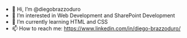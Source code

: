 - 👋 Hi, I’m @diegobrazzoduro
- 👀 I’m interested in Web Development and SharePoint Development
- 🌱 I’m currently learning HTML and CSS
- 📫 How to reach me: https://www.linkedin.com/in/diego-brazzoduro/

<!---
diegobrazzoduro/diegobrazzoduro is a ✨ special ✨ repository because its `README.md` (this file) appears on your GitHub profile.
You can click the Preview link to take a look at your changes.
--->

